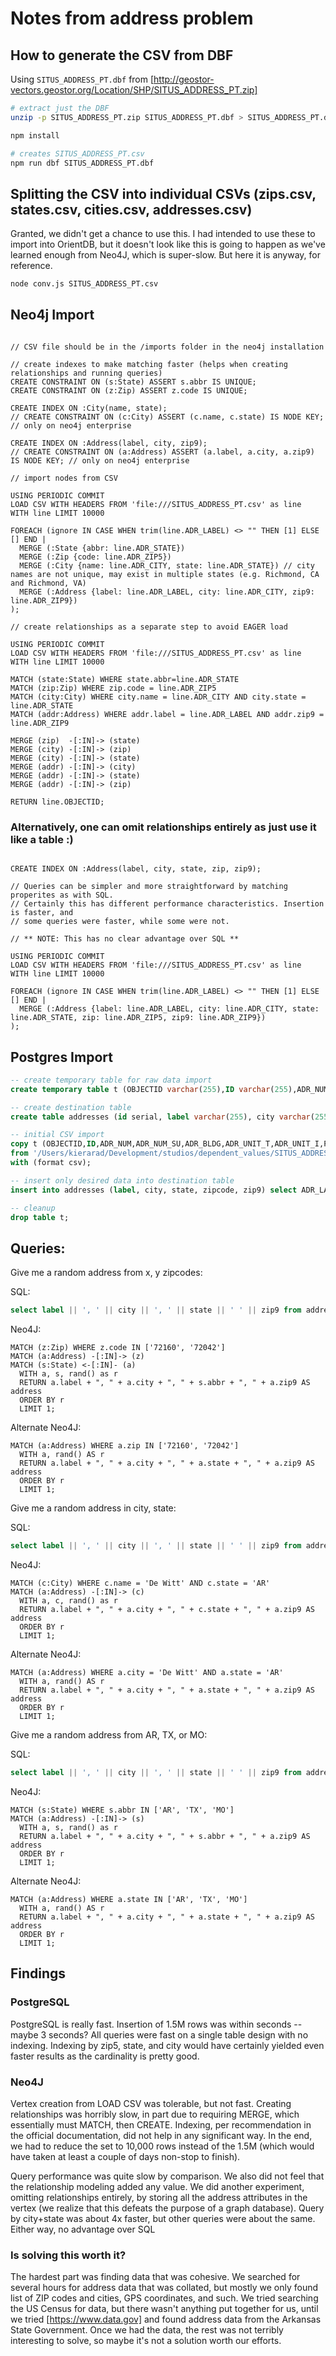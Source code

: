 # Notes from address problem

## How to generate the CSV from DBF

Using `SITUS_ADDRESS_PT.dbf` from [http://geostor-vectors.geostor.org/Location/SHP/SITUS_ADDRESS_PT.zip]

```bash
# extract just the DBF
unzip -p SITUS_ADDRESS_PT.zip SITUS_ADDRESS_PT.dbf > SITUS_ADDRESS_PT.dbf

npm install

# creates SITUS_ADDRESS_PT.csv
npm run dbf SITUS_ADDRESS_PT.dbf
```

## Splitting the CSV into individual CSVs (zips.csv, states.csv, cities.csv, addresses.csv)

Granted, we didn't get a chance to use this. I had intended to use these to import into OrientDB, but it doesn't look like this is going to happen as we've learned enough from Neo4J, which is super-slow. But here it is anyway, for reference.

```bash
node conv.js SITUS_ADDRESS_PT.csv
```

## Neo4j Import

```cypher

// CSV file should be in the /imports folder in the neo4j installation

// create indexes to make matching faster (helps when creating relationships and running queries)
CREATE CONSTRAINT ON (s:State) ASSERT s.abbr IS UNIQUE;
CREATE CONSTRAINT ON (z:Zip) ASSERT z.code IS UNIQUE;

CREATE INDEX ON :City(name, state);
// CREATE CONSTRAINT ON (c:City) ASSERT (c.name, c.state) IS NODE KEY; // only on neo4j enterprise

CREATE INDEX ON :Address(label, city, zip9);
// CREATE CONSTRAINT ON (a:Address) ASSERT (a.label, a.city, a.zip9) IS NODE KEY; // only on neo4j enterprise

// import nodes from CSV

USING PERIODIC COMMIT
LOAD CSV WITH HEADERS FROM 'file:///SITUS_ADDRESS_PT.csv' as line
WITH line LIMIT 10000

FOREACH (ignore IN CASE WHEN trim(line.ADR_LABEL) <> "" THEN [1] ELSE [] END |
  MERGE (:State {abbr: line.ADR_STATE})
  MERGE (:Zip {code: line.ADR_ZIP5})
  MERGE (:City {name: line.ADR_CITY, state: line.ADR_STATE}) // city names are not unique, may exist in multiple states (e.g. Richmond, CA and Richmond, VA)
  MERGE (:Address {label: line.ADR_LABEL, city: line.ADR_CITY, zip9: line.ADR_ZIP9})
);

// create relationships as a separate step to avoid EAGER load

USING PERIODIC COMMIT
LOAD CSV WITH HEADERS FROM 'file:///SITUS_ADDRESS_PT.csv' as line
WITH line LIMIT 10000

MATCH (state:State) WHERE state.abbr=line.ADR_STATE
MATCH (zip:Zip) WHERE zip.code = line.ADR_ZIP5
MATCH (city:City) WHERE city.name = line.ADR_CITY AND city.state = line.ADR_STATE
MATCH (addr:Address) WHERE addr.label = line.ADR_LABEL AND addr.zip9 = line.ADR_ZIP9

MERGE (zip)  -[:IN]-> (state)
MERGE (city) -[:IN]-> (zip)
MERGE (city) -[:IN]-> (state)
MERGE (addr) -[:IN]-> (city)
MERGE (addr) -[:IN]-> (state)
MERGE (addr) -[:IN]-> (zip)

RETURN line.OBJECTID;
```

### Alternatively, one can omit relationships entirely as just use it like a table :)

```cypher

CREATE INDEX ON :Address(label, city, state, zip, zip9);

// Queries can be simpler and more straightforward by matching properites as with SQL.
// Certainly this has different performance characteristics. Insertion is faster, and
// some queries were faster, while some were not.

// ** NOTE: This has no clear advantage over SQL **

USING PERIODIC COMMIT
LOAD CSV WITH HEADERS FROM 'file:///SITUS_ADDRESS_PT.csv' as line
WITH line LIMIT 10000

FOREACH (ignore IN CASE WHEN trim(line.ADR_LABEL) <> "" THEN [1] ELSE [] END |
  MERGE (:Address {label: line.ADR_LABEL, city: line.ADR_CITY, state: line.ADR_STATE, zip: line.ADR_ZIP5, zip9: line.ADR_ZIP9})
);

```

## Postgres Import

```sql
-- create temporary table for raw data import
create temporary table t (OBJECTID varchar(255),ID varchar(255),ADR_NUM varchar(255),ADR_NUM_SU varchar(255),ADR_BLDG varchar(255),ADR_UNIT_T varchar(255),ADR_UNIT_I varchar(255),PRE_DIR varchar(255),PSTR_NAME varchar(255),PSTR_TYPE varchar(255),PSUF_DIR varchar(255),PSTR_MOD varchar(255),PSTR_FULNA varchar(255),LANDMARK_N varchar(255),ADR_PLACE varchar(255),ADR_MUNI varchar(255),ADR_CITY varchar(255),ADR_ZIP5 varchar(255),ADR_ZIP4 varchar(255),ADR_ZIP9 varchar(255),CNTY_NAME varchar(255),ADR_STATE varchar(255),ADR_LABEL varchar(255),ADR_BOX_TY varchar(255),ADR_BOX_ID varchar(255),ADR_BOXGRT varchar(255),ADR_BOXGRI varchar(255),ADR_BOX_LB varchar(255),LON_X varchar(255),LAT_Y varchar(255),FEA_TYP varchar(255),DATE_ED varchar(255),ADD_AUTH varchar(255),UID_TEXT varchar(255),APF_ID varchar(255),ADDR_HN varchar(255),ADDR_PD varchar(255),ADDR_PT varchar(255),ADDR_SN varchar(255),ADDR_ST varchar(255),ADDR_SD varchar(255),PRE_TYPE varchar(255),COMP_HN varchar(255));

-- create destination table
create table addresses (id serial, label varchar(255), city varchar(255), state char(2), zipcode char(5), zip9 char(10));

-- initial CSV import
copy t (OBJECTID,ID,ADR_NUM,ADR_NUM_SU,ADR_BLDG,ADR_UNIT_T,ADR_UNIT_I,PRE_DIR,PSTR_NAME,PSTR_TYPE,PSUF_DIR,PSTR_MOD,PSTR_FULNA,LANDMARK_N,ADR_PLACE,ADR_MUNI,ADR_CITY,ADR_ZIP5,ADR_ZIP4,ADR_ZIP9,CNTY_NAME,ADR_STATE,ADR_LABEL,ADR_BOX_TY,ADR_BOX_ID,ADR_BOXGRT,ADR_BOXGRI,ADR_BOX_LB,LON_X,LAT_Y,FEA_TYP,DATE_ED,ADD_AUTH,UID_TEXT,APF_ID,ADDR_HN,ADDR_PD,ADDR_PT,ADDR_SN,ADDR_ST,ADDR_SD,PRE_TYPE,COMP_HN)
from '/Users/kierarad/Development/studios/dependent_values/SITUS_ADDRESS_PT.csv'
with (format csv);

-- insert only desired data into destination table
insert into addresses (label, city, state, zipcode, zip9) select ADR_LABEL, ADR_CITY, ADR_STATE, ADR_ZIP5, ADR_ZIP9 from t;

-- cleanup
drop table t;
```

## Queries:

Give me a random address from x, y zipcodes:

SQL:

```sql
select label || ', ' || city || ', ' || state || ' ' || zip9 from addresses where zipcode in ('72160', '72042') order by random() limit 1;
```

Neo4J:

```cypher
MATCH (z:Zip) WHERE z.code IN ['72160', '72042']
MATCH (a:Address) -[:IN]-> (z)
MATCH (s:State) <-[:IN]- (a)
  WITH a, s, rand() as r
  RETURN a.label + ", " + a.city + ", " + s.abbr + ", " + a.zip9 AS address
  ORDER BY r
  LIMIT 1;
```

Alternate Neo4J:

```cypher
MATCH (a:Address) WHERE a.zip IN ['72160', '72042']
  WITH a, rand() AS r
  RETURN a.label + ", " + a.city + ", " + a.state + ", " + a.zip9 AS address
  ORDER BY r
  LIMIT 1;
```

Give me a random address in city, state:

SQL:

```sql
select label || ', ' || city || ', ' || state || ' ' || zip9 from addresses where city = 'De Witt' and state = 'AR'  order by random() limit 1;
```

Neo4J:

```cypher
MATCH (c:City) WHERE c.name = 'De Witt' AND c.state = 'AR'
MATCH (a:Address) -[:IN]-> (c)
  WITH a, c, rand() as r
  RETURN a.label + ", " + a.city + ", " + c.state + ", " + a.zip9 AS address
  ORDER BY r
  LIMIT 1;
```

Alternate Neo4J:

```cypher
MATCH (a:Address) WHERE a.city = 'De Witt' AND a.state = 'AR'
  WITH a, rand() AS r
  RETURN a.label + ", " + a.city + ", " + a.state + ", " + a.zip9 AS address
  ORDER BY r
  LIMIT 1;
```

Give me a random address from AR, TX, or MO:

SQL:

```sql
select label || ', ' || city || ', ' || state || ' ' || zip9 from addresses where state in ('AR', 'TX', 'MO')  order by random() limit 1;
```

Neo4J:

```cypher
MATCH (s:State) WHERE s.abbr IN ['AR', 'TX', 'MO']
MATCH (a:Address) -[:IN]-> (s)
  WITH a, s, rand() as r
  RETURN a.label + ", " + a.city + ", " + s.abbr + ", " + a.zip9 AS address
  ORDER BY r
  LIMIT 1;
```

Alternate Neo4J:

```cypher
MATCH (a:Address) WHERE a.state IN ['AR', 'TX', 'MO']
  WITH a, rand() AS r
  RETURN a.label + ", " + a.city + ", " + a.state + ", " + a.zip9 AS address
  ORDER BY r
  LIMIT 1;
```

## Findings

### PostgreSQL

PostgreSQL is really fast. Insertion of 1.5M rows was within seconds -- maybe 3 seconds? All queries were fast on a single table design with no indexing. Indexing by zip5, state, and city would have certainly yielded even faster results as the cardinality is pretty good.

### Neo4J

Vertex creation from LOAD CSV was tolerable, but not fast. Creating relationships was horribly slow, in part due to requiring MERGE, which essentially must MATCH, then CREATE. Indexing, per recommendation in the official documentation, did not help in any significant way. In the end, we had to reduce the set to 10,000 rows instead of the 1.5M (which would have taken at least a couple of days non-stop to finish).

Query performance was quite slow by comparison. We also did not feel that the relationship modeling added any value. We did another experiment, omitting relationships entirely, by storing all the address attributes in the vertex (we realize that this defeats the purpose of a graph database). Query by city+state was about 4x faster, but other queries were about the same. Either way, no advantage over SQL

### Is solving this worth it?

The hardest part was finding data that was cohesive. We searched for several hours for address data that was collated, but mostly we only found list of ZIP codes and cities, GPS coordinates, and such. We tried searching the US Census for data, but there wasn't anything put together for us, until we tried [https://www.data.gov] and found address data from the Arkansas State Government. Once we had the data, the rest was not terribly interesting to solve, so maybe it's not a solution worth our efforts.
